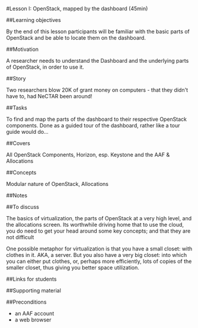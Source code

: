 #Lesson I: OpenStack, mapped by the dashboard (45min)

##Learning objectives 

By the end of this lesson participants will be familiar with the basic parts of OpenStack and be able to 
locate them on the dashboard.

##Motivation

A researcher needs to understand the Dashboard and the underlying parts of OpenStack, in order to use it.

##Story

Two researchers blow 20K of grant money on computers - that they didn't have to, had NeCTAR been around!

##Tasks

To find and map the parts of the dashboard to  their respective OpenStack components. Done as a guided tour of 
the dashboard, rather like a tour guide would do...
 
##Covers

All OpenStack Components, Horizon, esp. Keystone and the AAF & Allocations 

##Concepts

Modular nature of OpenStack, Allocations

##Notes 


##To discuss

The basics of virtualization, the parts of OpenStack at a very high level, and the allocations screen. 
Its worthwhile driving home that to use the cloud, you do need to get your head around some key concepts; and that they 
are not difficult

One possible metaphor for virtualization is that you have a small closet: with clothes in it. AKA, a server. But you 
also have a very big closet: into which you can either put clothes, or, perhaps more efficiently, lots of copies of the 
smaller closet, thus giving you better space utilization.

##Links for students


##Supporting material

##Preconditions

* an AAF account
* a web browser


